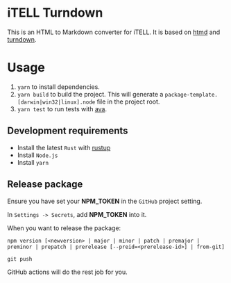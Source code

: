 # iTELL Turndown

This is an HTML to Markdown converter for iTELL. It is based on [htmd](https://github.com/letmutex/htmd/tree/main) and [turndown](https://github.com/mixmark-io/turndown).

# Usage

1. `yarn` to install dependencies.
2. `yarn build` to build the project. This will generate a `package-template.[darwin|win32|linux].node` file in the project root.
3. `yarn test` to run tests with [ava](https://github.com/avajs/ava).

## Development requirements

-   Install the latest `Rust` with [rustup](https://rustup.rs/)
-   Install `Node.js`
-   Install `yarn`

## Release package

Ensure you have set your **NPM_TOKEN** in the `GitHub` project setting.

In `Settings -> Secrets`, add **NPM_TOKEN** into it.

When you want to release the package:

```
npm version [<newversion> | major | minor | patch | premajor | preminor | prepatch | prerelease [--preid=<prerelease-id>] | from-git]

git push
```

GitHub actions will do the rest job for you.
